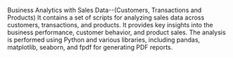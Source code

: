 Business Analytics with Sales Data--(Customers, Transactions and Products)
It contains a set of scripts for analyzing sales data across customers, transactions, and products. It provides key insights into the business performance, customer behavior, and product sales. The analysis is performed using Python and various libraries, including pandas, matplotlib, seaborn, and fpdf for generating PDF reports.
